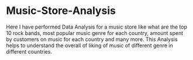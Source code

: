 # Music-Store-Analysis
Here I have performed Data Analysis for a music store like what are the top 10 rock bands, most popular music genre for each country, amount spent by customers on music for each country and many more.
This Analysis helps to understand the overall of liking of music of different genre in different countries.
